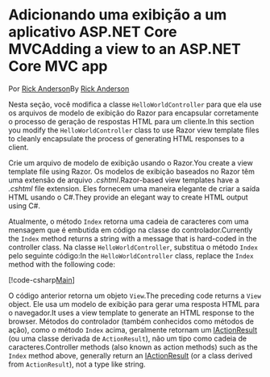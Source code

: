 # <a name="adding-a-view-to-an-aspnet-core-mvc-app"></a><span data-ttu-id="70053-101">Adicionando uma exibição a um aplicativo ASP.NET Core MVC</span><span class="sxs-lookup"><span data-stu-id="70053-101">Adding a view to an ASP.NET Core MVC app</span></span>

<span data-ttu-id="70053-102">Por [Rick Anderson](https://twitter.com/RickAndMSFT)</span><span class="sxs-lookup"><span data-stu-id="70053-102">By [Rick Anderson](https://twitter.com/RickAndMSFT)</span></span>

<span data-ttu-id="70053-103">Nesta seção, você modifica a classe `HelloWorldController` para que ela use os arquivos de modelo de exibição do Razor para encapsular corretamente o processo de geração de respostas HTML para um cliente.</span><span class="sxs-lookup"><span data-stu-id="70053-103">In this section you modify the `HelloWorldController` class to use Razor view template files to cleanly encapsulate the process of generating HTML responses to a client.</span></span>

<span data-ttu-id="70053-104">Crie um arquivo de modelo de exibição usando o Razor.</span><span class="sxs-lookup"><span data-stu-id="70053-104">You create a view template file using Razor.</span></span> <span data-ttu-id="70053-105">Os modelos de exibição baseados no Razor têm uma extensão de arquivo *.cshtml*.</span><span class="sxs-lookup"><span data-stu-id="70053-105">Razor-based view templates have a *.cshtml* file extension.</span></span> <span data-ttu-id="70053-106">Eles fornecem uma maneira elegante de criar a saída HTML usando o C#.</span><span class="sxs-lookup"><span data-stu-id="70053-106">They provide an elegant way to create HTML output using C#.</span></span>

<span data-ttu-id="70053-107">Atualmente, o método `Index` retorna uma cadeia de caracteres com uma mensagem que é embutida em código na classe do controlador.</span><span class="sxs-lookup"><span data-stu-id="70053-107">Currently the `Index` method returns a string with a message that is hard-coded in the controller class.</span></span> <span data-ttu-id="70053-108">Na classe `HelloWorldController`, substitua o método `Index` pelo seguinte código:</span><span class="sxs-lookup"><span data-stu-id="70053-108">In the `HelloWorldController` class, replace the `Index` method with the following code:</span></span>

[!code-csharp[Main](../../tutorials/first-mvc-app/start-mvc/sample/MvcMovie/Controllers/HelloWorldController.cs?name=snippet_4)]

<span data-ttu-id="70053-109">O código anterior retorna um objeto `View`.</span><span class="sxs-lookup"><span data-stu-id="70053-109">The preceding code returns a `View` object.</span></span> <span data-ttu-id="70053-110">Ele usa um modelo de exibição para gerar uma resposta HTML para o navegador.</span><span class="sxs-lookup"><span data-stu-id="70053-110">It uses a view template to generate an HTML response to the browser.</span></span> <span data-ttu-id="70053-111">Métodos do controlador (também conhecidos como métodos de ação), como o método `Index` acima, geralmente retornam um [IActionResult](https://docs.microsoft.com/aspnet/core/api/microsoft.aspnetcore.mvc.iactionresult) (ou uma classe derivada de `ActionResult`), não um tipo como cadeia de caracteres.</span><span class="sxs-lookup"><span data-stu-id="70053-111">Controller methods (also known as action methods) such as the `Index` method above, generally return an [IActionResult](https://docs.microsoft.com/aspnet/core/api/microsoft.aspnetcore.mvc.iactionresult) (or a class derived from `ActionResult`), not a type like string.</span></span>

